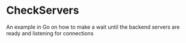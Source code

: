 # CheckServers

An example in Go on how to make a wait until the backend servers are ready and listening for connections
